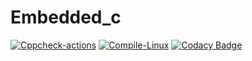 # Embedded_c
[![Cppcheck-actions](https://github.com/stepin280515/Embedded_c/actions/workflows/Cppcheck.yml/badge.svg)](https://github.com/stepin280515/Embedded_c/actions/workflows/Cppcheck.yml)
[![Compile-Linux](https://github.com/stepin280515/Embedded_c/actions/workflows/Compile.yml/badge.svg)](https://github.com/stepin280515/Embedded_c/actions/workflows/Compile.yml)
[![Codacy Badge](https://app.codacy.com/project/badge/Grade/3ca3736e2e804248bee71d0b7c0d167d)](https://www.codacy.com/gh/stepin280515/Embedded_c/dashboard?utm_source=github.com&amp;utm_medium=referral&amp;utm_content=stepin280515/Embedded_c&amp;utm_campaign=Badge_Grade)
